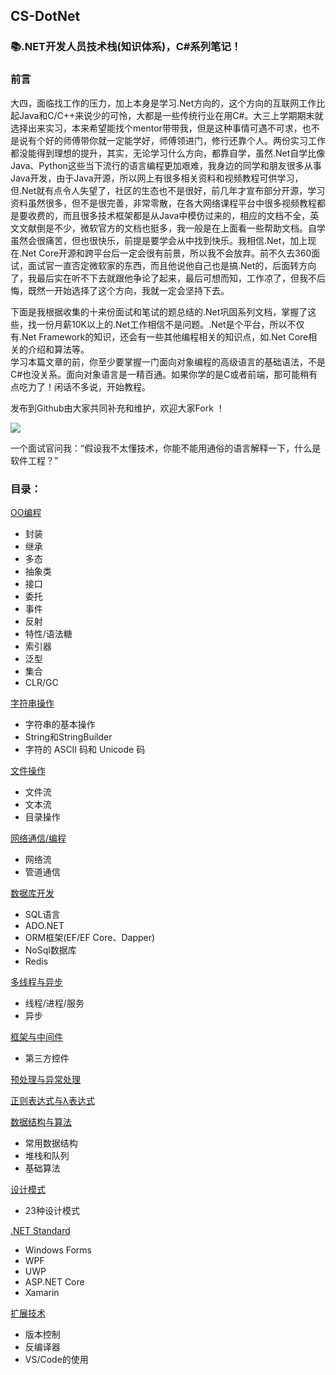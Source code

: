 ## CS-DotNet
### 📚.NET开发人员技术栈(知识体系)，C#系列笔记！

### 前言   
 大四，面临找工作的压力，加上本身是学习.Net方向的，这个方向的互联网工作比起Java和C/C++来说少的可怜，大都是一些传统行业在用C#。大三上学期期末就选择出来实习，本来希望能找个mentor带带我，但是这种事情可遇不可求，也不是说有个好的师傅带你就一定能学好，师傅领进门，修行还靠个人。两份实习工作都没能得到理想的提升，其实，无论学习什么方向，都靠自学，虽然.Net自学比像Java、Python这些当下流行的语言编程更加艰难，我身边的同学和朋友很多从事Java开发，由于Java开源，所以网上有很多相关资料和视频教程可供学习，但.Net就有点令人失望了，社区的生态也不是很好，前几年才宣布部分开源，学习资料虽然很多，但不是很完善，非常零散，在各大网络课程平台中很多视频教程都是要收费的，而且很多技术框架都是从Java中模仿过来的，相应的文档不全，英文文献倒是不少，微软官方的文档也挺多，我一般是在上面看一些帮助文档。自学虽然会很痛苦，但也很快乐，前提是要学会从中找到快乐。我相信.Net，加上现在.Net Core开源和跨平台后一定会很有前景，所以我不会放弃。前不久去360面试，面试官一直否定微软家的东西，而且他说他自己也是搞.Net的，后面转方向了，我最后实在听不下去就跟他争论了起来，最后可想而知，工作凉了，但我不后悔，既然一开始选择了这个方向，我就一定会坚持下去。
 
下面是我根据收集的十来份面试和笔试的题总结的.Net巩固系列文档，掌握了这些，找一份月薪10K以上的.Net工作相信不是问题。.Net是个平台，所以不仅有.Net Framework的知识，还会有一些其他编程相关的知识点，如.Net Core相关的介绍和算法等。      
 学习本篇文章的前，你至少要掌握一门面向对象编程的高级语言的基础语法，不是C#也没关系。面向对象语言是一精百通。如果你学的是C或者前端，那可能稍有点吃力了！闲话不多说，开始教程。    
 
发布到Github由大家共同补充和维护，欢迎大家Fork ！    

![](https://raw.githubusercontent.com/ckjbug/xiaokui/master/split.png)

一个面试官问我：“假设我不太懂技术，你能不能用通俗的语言解释一下，什么是软件工程？”
 
### 目录：
 
 [OO编程]()
 - 封装
- 继承
- 多态
- 抽象类
- 接口
- 委托
- 事件
- 反射
- 特性/语法糖
- 索引器
- 泛型
- 集合
- CLR/GC


[字符串操作]()
- 字符串的基本操作
- String和StringBuilder
- 字符的 ASCII 码和 Unicode 码

[文件操作]()
- 文件流
- 文本流
- 目录操作

[网络通信/编程]()
- 网络流
- 管道通信

[数据库开发]()
- SQL语言
- ADO.NET
- ORM框架(EF/EF Core、Dapper)
- NoSql数据库
- Redis

[多线程与异步]() 
- 线程/进程/服务
- 异步

[框架与中间件]()
- 第三方控件

[预处理与异常处理]()


[正则表达式与λ表达式]()


[数据结构与算法]()
- 常用数据结构
- 堆栈和队列
- 基础算法


[设计模式]()
- 23种设计模式

[.NET Standard]()
- Windows Forms
- WPF
- UWP
- ASP.NET Core
- Xamarin

[扩展技术]()
- 版本控制
- 反编译器
- VS/Code的使用







